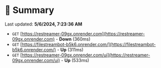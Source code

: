 # 📖 Summary
Last updated: **5/6/2024, 7:23:36 AM**

- `GET` [https://restreamer-09gx.onrender.com](https://restreamer-09gx.onrender.com) - **Down** (360ms)
- `GET` [https://filestreambot-b5k6.onrender.com/](https://filestreambot-b5k6.onrender.com/) - **Up** (311ms)
- `GET` [https://restreamer-09gx.onrender.com/ui](https://restreamer-09gx.onrender.com/ui) - **Up** (533ms)
